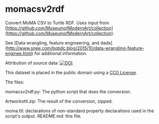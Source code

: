 momacsv2rdf
===================

Convert MoMA CSV to Turtle RDF.  Uses input from [https://github.com/MuseumofModernArt/collection] (https://github.com/MuseumofModernArt/collection). 

See [Data wrangling, feature engineering, and dada] (http://www.snee.com/bobdc.blog/2015/10/data-wrangling-feature-enginee.html) for additional information. 

Attribution of source data: [![DOI](https://zenodo.org/badge/15218/MuseumofModernArt/collection.svg)](https://zenodo.org/badge/latestdoi/15218/MuseumofModernArt/collection).

This dataset is placed in the public domain using a [CC0 License](https://creativecommons.org/publicdomain/zero/1.0/).

The files: 

momacsv2rdf.py: The python script that does the conversion. 

Artworksttl.zip: The result of the conversion, zipped. 

moma.ttl: declarations of non-standard property declarations used in the script's output.
README.md: this file.